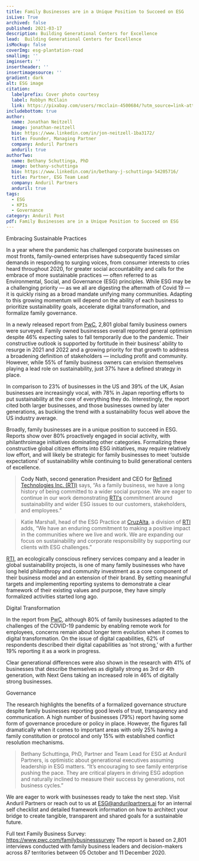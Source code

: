 ```yaml
---
title: Family Businesses are in a Unique Position to Succeed on ESG
isLive: True
archived: false
published: 2021-03-17 
description: Building Generational Centers for Excellence
lead:  Building Generational Centers for Excellence
isMockup: false
coverImg: esg-plantation-road
smallimg: ''
imginsert: ''
insertheader: ''
insertimagesource: ''
gradient: dark
alt: ESG image
citation:
  labelprefix: Cover photo courtesy
  label: Robbyn McClain
  link: https://pixabay.com/users/rmcclain-4500684/?utm_source=link-attribution&utm_medium=referral&utm_campaign=image&utm_content=4721003
includebottom: true
author:
  name: Jonathan Neitzell
  image: jonathan-neitzell
  bio: https://www.linkedin.com/in/jon-neitzell-1ba3172/
  title: Founder, Managing Partner
  company: Anduril Partners
  anduril: true
authorTwo:
  name: Bethany Schuttinga, PhD
  image: bethany-schuttinga
  bio: https://www.linkedin.com/in/bethany-j-schuttinga-54205716/
  title: Partner, ESG Team Lead
  company: Anduril Partners
  anduril: true
tags: 
  - ESG
  - KPIs
  - Governance
category: Anduril Post
pdf: Family Businesses are in a Unique Position to Succeed on ESG
---
```


<p class="heading">Embracing Sustainable Practices</p>

In a year where the pandemic has challenged corporate businesses on most fronts, family-owned enterprises have subsequently faced similar demands in responding to surging voices, from consumer interests to cries heard throughout 2020, for greater social accountability and calls for the embrace of more sustainable practices — often referred to as Environmental, Social, and Governance (ESG) principles. While ESG may be a challenging priority — as we all are digesting the aftermath of Covid 19 — it is quickly rising as a broad mandate unifying many communities. Adapting to this growing momentum will depend on the ability of each business to prioritize sustainability goals, accelerate digital transformation, and formalize family governance.

In a newly released report from <a target="_blank" rel="nofollow" href="https://www.pwc.com/familybusinesssurvey">PwC<a>, 2,801 global family business owners were surveyed. Family owned businesses overall reported general optimism despite 46% expecting sales to fall temporarily due to the pandemic. Their constructive outlook is supported by fortitude in their business’ ability to resurge in 2021 and 2022 and a growing priority for that growth to address a broadening definition of stakeholders — including profit and community. However, while 55% of family business owners can envision themselves playing a lead role on sustainability, just 37% have a defined strategy in place.

In comparison to 23% of businesses in the US and 39% of the UK, Asian businesses are increasingly vocal, with 78% in Japan reporting efforts to put sustainability at the core of everything they do. Interestingly, the report cited both larger businesses, and those businesses owned by later generations, as bucking the trend with a sustainability focus well above the US industry average.

Broadly, family businesses are in a unique position to succeed in ESG. Reports show over 80% proactively engaged in social activity, with philanthroimage initiatives dominating other categories. Formalizing these constructive global citizen efforts into ESG initiatives, may require relatively low effort, and will likely be strategic for family businesses to meet ‘outside expectations’ of sustainability while continuing to build generational centers of excellence.

>Cody Nath, second generation President and CEO for <a target="_blank" rel="nofollow" href="https://r-t-i.com/">Refined Technologies Inc. (RTI)</a> says, “As a family business, we have a long history of being committed to a wider social purpose. We are eager to continue in our work demonstrating <a target="_blank" rel="nofollow" href="https://r-t-i.com/">RTI's</a> commitment around sustainability and wider ESG issues to our customers, stakeholders, and employees.”

>Katie Marshall, head of the ESG Practice at <a target="_blank" rel="nofollow" href="https://cruzalta.com/">CruzAlta</a>, a division of <a target="_blank" rel="nofollow" href="https://r-t-i.com/">RTI</a> adds, “We have an enduring commitment to making a positive impact in the communities where we live and work. We are expanding our focus on sustainability and corporate responsibility by supporting our clients with ESG challenges.”

<a target="_blank" rel="nofollow" href="https://r-t-i.com/">RTI</a>, an ecologically conscious refinery services company and a leader in global sustainability projects, is one of many family businesses who have long held philanthropy and community investment as a core component of their business model and an extension of their brand. By setting meaningful targets and implementing reporting systems to demonstrate a clear framework of their existing values and purpose, they have simply formalized activities started long ago.

<p class="heading">Digital Transformation</p>

In the report from <a target="_blank" rel="nofollow" href="https://www.pwc.com/familybusinesssurvey">PwC<a>, although 80% of family businesses adapted to the challenges of the COVID-19 pandemic by enabling remote work for employees, concerns remain about longer term evolution when it comes to digital transformation. On the issue of digital capabilities, 62% of respondents described their digital capabilities as ‘not strong,’ with a further 19% reporting it as a work in progress.

Clear generational differences were also shown in the research with 41% of businesses that describe themselves as digitally strong as 3rd or 4th generation, with Next Gens taking an increased role in 46% of digitally strong businesses.

<p class="heading">Governance</p>

The research highlights the benefits of a formalized governance structure despite family businesses reporting good levels of trust, transparency and communication. A high number of businesses (79%) report having some form of governance procedure or policy in place. However, the figures fall dramatically when it comes to important areas with only 25% having a family constitution or protocol and only 15% with established conflict resolution mechanisms.

>Bethany Schuttinga, PhD, Partner and Team Lead for ESG at Anduril Partners, is optimistic about generational executives assuming leadership in ESG matters. “It’s encouraging to see family enterprise pushing the pace. They are critical players in driving ESG adoption and naturally inclined to measure their success by generations, not business cycles.”

We are eager to work with businesses ready to take the next step. Visit Anduril Partners or reach out to us at ESG@andurilpartners.ai for an internal self checklist and detailed framework information on how to architect your bridge to create tangible, transparent and shared goals for a sustainable future.

Full text Family Business Survey: https://www.pwc.com/familybusinesssurvey The report is based on 2,801 interviews conducted with family business leaders and decision-makers across 87 territories between 05 October and 11 December 2020.
